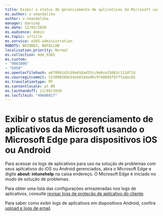 ```yaml
---
title: Exibir o status de gerenciamento de aplicativos da Microsoft usando o Microsoft Edge para dispositivos iOS ou Android
ms.author: v-smandalika
author: v-smandalika
manager: dansimp
ms.date: 12/03/2020
ms.audience: Admin
ms.topic: article
ms.service: o365-administration
ROBOTS: NOINDEX, NOFOLLOW
localization_priority: Normal
ms.collection: Adm_O365
ms.custom:
- "9003896"
- "6950"
ms.openlocfilehash: e670981d2cb9a918ad33cc9e6ce15663c112df1d
ms.sourcegitcommit: 523098560e54a50184a99c974809dfbfffadacb5
ms.translationtype: MT
ms.contentlocale: pt-BR
ms.lasthandoff: 12/09/2020
ms.locfileid: "49608817"
---
```

# <a name="view-the-management-status-of-microsoft-apps-by-using-microsoft-edge-for-ios-or-android-devices"></a>Exibir o status de gerenciamento de aplicativos da Microsoft usando o Microsoft Edge para dispositivos iOS ou Android

Para acessar os logs de aplicativos para uso na solução de problemas com seus aplicativos do iOS ou Android gerenciados, abra o Microsoft Edge e digite **about: intunehelp** na caixa endereço. O Microsoft Edge é iniciado no modo de solução de problemas.

Para obter uma lista das configurações armazenadas nos logs de aplicativos, consulte [revisar logs de proteção de aplicativo do cliente](https://docs.microsoft.com/mem/intune/apps/app-protection-policy-settings-log).

Para saber como exibir logs de aplicativos em dispositivos Android, confira [upload e logs de email](https://docs.microsoft.com/mem/intune/user-help/send-logs-to-your-it-admin-by-email-android).